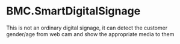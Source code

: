 # BMC.SmartDigitalSignage
This is not an ordinary digital signage, it can detect the customer gender/age from web cam and show the appropriate media to them
